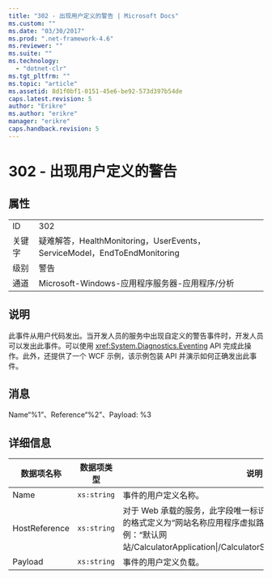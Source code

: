 ```yaml
---
title: "302 - 出现用户定义的警告 | Microsoft Docs"
ms.custom: ""
ms.date: "03/30/2017"
ms.prod: ".net-framework-4.6"
ms.reviewer: ""
ms.suite: ""
ms.technology: 
  - "dotnet-clr"
ms.tgt_pltfrm: ""
ms.topic: "article"
ms.assetid: 8d1f0bf1-0151-45e6-be92-573d397b54de
caps.latest.revision: 5
author: "Erikre"
ms.author: "erikre"
manager: "erikre"
caps.handback.revision: 5
---
```

# 302 - 出现用户定义的警告
## 属性  
  
|||  
|-|-|  
|ID|302|  
|关键字|疑难解答，HealthMonitoring，UserEvents，ServiceModel，EndToEndMonitoring|  
|级别|警告|  
|通道|Microsoft\-Windows\-应用程序服务器\-应用程序\/分析|  
  
## 说明  
 此事件从用户代码发出。当开发人员的服务中出现自定义的警告事件时，开发人员可以发出此事件。可以使用 <xref:System.Diagnostics.Eventing> API 完成此操作。此外，还提供了一个 WCF 示例，该示例包装 API 并演示如何正确发出此事件。  
  
## 消息  
 Name“%1”、Reference“%2”、Payload: %3  
  
## 详细信息  
  
|数据项名称|数据项类型|说明|  
|-----------|-----------|--------|  
|Name|`xs:string`|事件的用户定义名称。|  
|HostReference|`xs:string`|对于 Web 承载的服务，此字段唯一标识 Web 层次结构中的服务。此字段的格式定义为“网站名称应用程序虚拟路径&#124;服务虚拟路径&#124;服务名称”。示例：“默认网站\/CalculatorApplication&#124;\/CalculatorService.svc&#124;CalculatorService”。|  
|Payload|`xs:string`|事件的用户定义负载。|